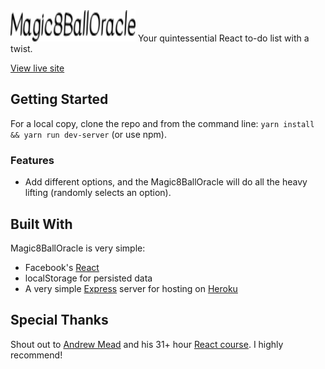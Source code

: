 <img src="/public/images/magic8balloracle.svg" height='50px' width='200px'/>
Your quintessential React to-do list with a twist.

[View live site](https://magic8balloracle.herokuapp.com/)

## Getting Started
For a local copy, clone the repo and from the command line: `yarn install && yarn run dev-server` (or use npm).

### Features
* Add different options, and the Magic8BallOracle will do all the heavy lifting (randomly selects an option).

## Built With

Magic8BallOracle is very simple:
* Facebook's [React](https://github.com/facebook/react)
* localStorage for persisted data
* A very simple [Express](https://expressjs.com/) server for hosting on [Heroku](https://www.heroku.com/)

## Special Thanks

Shout out to [Andrew Mead](https://github.com/andrewjmead) and his 31+ hour [React course](https://www.udemy.com/react-2nd-edition/). I highly recommend! 
